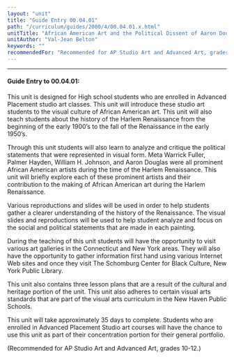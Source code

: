 ```yaml
---
layout: "unit"
title: "Guide Entry 00.04.01"
path: "/curriculum/guides/2000/4/00.04.01.x.html"
unitTitle: "African American Art and the Political Dissent of Aaron Douglas during the Harlem Renaissance"
unitAuthor: "Val-Jean Belton"
keywords: ""
recommendedFor: "Recommended for AP Studio Art and Advanced Art, grades 10-12."
---
```

<body>
<hr/>
 <h4>
  Guide Entry to 00.04.01:
 </h4>
 This unit is designed for High school students who are enrolled in Advanced Placement studio art classes. This unit will introduce these studio art students to the visual culture of African American art. This unit will also teach students about the history of the Harlem Renaissance from the beginning of the early 1900’s to the fall of the Renaissance in the early 1950’s.
 <p>
  Through this unit students will also learn to analyze and critique the political statements that were represented in visual form. Meta Warrick Fuller, Palmer Hayden, William H. Johnson, and Aaron Douglas were all prominent African American artists during the time of the Harlem Renaissance. This unit will briefly explore each of these prominent artists and their contribution to the making of African American art during the Harlem Renaissance.
 </p>
 <p>
  Various reproductions and slides will be used in order to help students gather a clearer understanding of the history of the Renaissance. The visual slides and reproductions will be used to help student analyze and focus on the social and political statements that are made in each painting.
 </p>
 <p>
  During the teaching of this unit students will have the opportunity to visit various art galleries in the Connecticut and New York areas. They will also have the opportunity to gather information first hand using various Internet Web sites and once they visit The Schomburg Center for Black Culture, New York Public Library.
 </p>
 <p>
  This unit also contains three lesson plans that are a result of the cultural and heritage portion of the unit. This unit also adheres to certain visual arts standards that are part of the visual arts curriculum in the New Haven Public Schools.
 </p>
 <p>
  This unit will take approximately 35 days to complete. Students who are enrolled in Advanced Placement Studio art courses will have the chance to use this unit as part of their concentration portion for their general portfolio.
 </p>
 <p>
  (Recommended for AP Studio Art and Advanced Art, grades 10-12.)
 </p>

</body>
